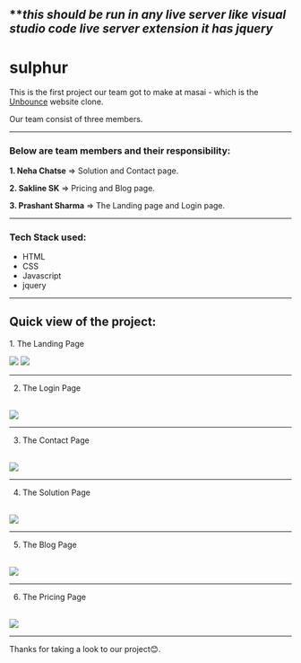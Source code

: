 ## ***this should be run in any live server like visual studio code live server extension it has jquery*

# sulphur

This is the first project our team got to make at masai - which is the <a href="https://unbounce.com/">Unbounce</a> website clone.

Our team consist of three members.
<hr>

<h3>Below are team members and their responsibility:</h3>
<p><b>1. Neha Chatse</b>     => Solution and Contact page.</p>
<p><b>2. Sakline SK</b>      => Pricing and Blog page.</p>
<p><b>3. Prashant Sharma</b> => The Landing page and Login page.</p>
<hr>

<h3>Tech Stack used:</h3>
<ul>
  <li>HTML</li>
  <li>CSS</li>
  <li>Javascript</li>
  <li>jquery</li>
</ul>
<hr>

<h2>Quick view of the project:</h2>
1. The Landing Page
<p></p>
<img src="https://user-images.githubusercontent.com/63180404/130653414-a663207e-ab24-47d3-b81b-3b8bd9edf714.png" />
<img src="https://user-images.githubusercontent.com/63180404/130653862-8fc0433e-d3d5-47ee-bf26-855550b6534a.png" />
<hr>

2. The Login Page
<br>
<img src="https://user-images.githubusercontent.com/63180404/130652383-18723636-f955-4e6c-8fa7-37a2d18c382a.png" />
<hr>

3. The Contact Page
<br>
<img src="https://user-images.githubusercontent.com/63180404/130652452-1aabc317-0ff9-4a68-9680-cb1b96883785.png" />
<hr>

4. The Solution Page
<br>
<img src="https://user-images.githubusercontent.com/63180404/130652822-47b0248f-2049-4819-bc8d-bba5a1d31f0e.png" />
<hr>

5. The Blog Page
<br>
<img src="https://user-images.githubusercontent.com/63180404/130655819-f4c78f20-fc87-4218-b950-59ff0a1af7fa.png" />
<hr>

6. The Pricing Page
<br>
<img src="https://user-images.githubusercontent.com/63180404/130655759-029c02cc-bbc8-4484-a6e2-45a648d6d866.png" />
<hr>

Thanks for taking a look to our project😊.
